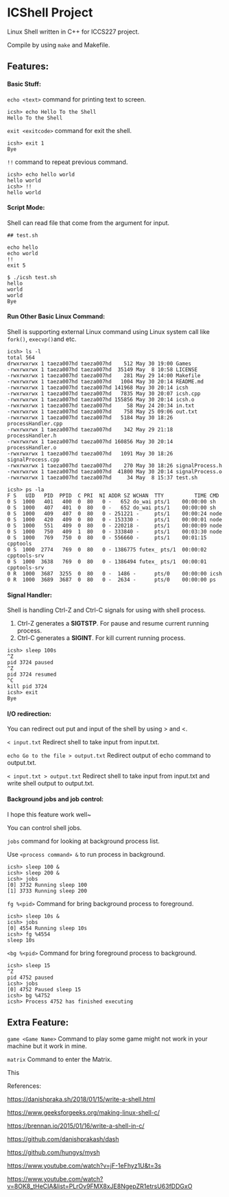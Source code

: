 # ICShell Project

Linux Shell written in C++ for ICCS227 project.



Compile by using `make` and Makefile.

## Features:

#### Basic Stuff:

`echo <text>` command for printing text to screen.

```shell
icsh> echo Hello To the Shell
Hello To the Shell
```

`exit <exitcode>` command for exit the shell.

```shell
icsh> exit 1
Bye
```

`!!` command to repeat previous command.

```shell
icsh> echo hello world
hello world
icsh> !!
hello world
```

#### Script Mode:

Shell can read file that come from the argument for input.

```shell
## test.sh

echo hello
echo world
!!
exit 5
```

```shell
$ ./icsh test.sh
hello
world
world
Bye
```


#### Run Other Basic Linux Command:

Shell is supporting external Linux command using Linux system call like `fork()`, `execvp()`and etc.

```shell
icsh> ls -l
total 564
drwxrwxrwx 1 taeza007hd taeza007hd    512 May 30 19:00 Games
-rwxrwxrwx 1 taeza007hd taeza007hd  35149 May  8 10:58 LICENSE
-rwxrwxrwx 1 taeza007hd taeza007hd    281 May 29 14:00 Makefile
-rwxrwxrwx 1 taeza007hd taeza007hd   1004 May 30 20:14 README.md
-rwxrwxrwx 1 taeza007hd taeza007hd 141968 May 30 20:14 icsh
-rwxrwxrwx 1 taeza007hd taeza007hd   7835 May 30 20:07 icsh.cpp
-rwxrwxrwx 1 taeza007hd taeza007hd 155856 May 30 20:14 icsh.o
-rwxrwxrwx 1 taeza007hd taeza007hd     58 May 24 20:34 in.txt
-rwxrwxrwx 1 taeza007hd taeza007hd    758 May 25 09:06 out.txt
-rwxrwxrwx 1 taeza007hd taeza007hd   5184 May 30 18:26 processHandler.cpp
-rwxrwxrwx 1 taeza007hd taeza007hd    342 May 29 21:18 processHandler.h
-rwxrwxrwx 1 taeza007hd taeza007hd 160856 May 30 20:14 processHandler.o
-rwxrwxrwx 1 taeza007hd taeza007hd   1091 May 30 18:26 signalProcess.cpp
-rwxrwxrwx 1 taeza007hd taeza007hd    270 May 30 18:26 signalProcess.h
-rwxrwxrwx 1 taeza007hd taeza007hd  41800 May 30 20:14 signalProcess.o
-rwxrwxrwx 1 taeza007hd taeza007hd     34 May  8 15:37 test.sh
```

```shell
icsh> ps -la
F S   UID   PID  PPID  C PRI  NI ADDR SZ WCHAN  TTY          TIME CMD
0 S  1000   401   400  0  80   0 -   652 do_wai pts/1    00:00:00 sh
0 S  1000   407   401  0  80   0 -   652 do_wai pts/1    00:00:00 sh
0 S  1000   409   407  0  80   0 - 251221 -     pts/1    00:00:24 node
0 S  1000   420   409  0  80   0 - 153330 -     pts/1    00:00:01 node
0 S  1000   551   409  0  80   0 - 220218 -     pts/1    00:00:09 node
0 S  1000   750   409  1  80   0 - 333840 -     pts/1    00:03:30 node
0 S  1000   769   750  0  80   0 - 556660 -     pts/1    00:01:15 cpptools
0 S  1000  2774   769  0  80   0 - 1386775 futex_ pts/1  00:00:02 cpptools-srv
0 S  1000  3638   769  0  80   0 - 1386494 futex_ pts/1  00:00:01 cpptools-srv
0 R  1000  3687  3255  0  80   0 -  1486 -      pts/0    00:00:00 icsh
0 R  1000  3689  3687  0  80   0 -  2634 -      pts/0    00:00:00 ps
```

#### Signal Handler:

Shell is handling Ctrl-Z and Ctrl-C signals for using with shell process.

1. Ctrl-Z generates a **SIGTSTP**. 
   For pause and resume current running process.
2. Ctrl-C generates a **SIGINT**.
   For kill current running process.

```shell
icsh> sleep 100s
^Z
pid 3724 paused
^Z
pid 3724 resumed
^C
kill pid 3724
icsh> exit
Bye
```

#### I/O redirection:

You can redirect out put and input of the shell by using > and <.

`< input.txt` Redirect shell to take input from input.txt.

`echo Go to the file > output.txt` Redirect output of echo command to output.txt.

`< input.txt > output.txt` Redirect shell to take input from input.txt and write shell output to output.txt.

#### Background jobs and job control:

I hope this feature work well~

You can control shell jobs.

`jobs` command for looking at background process list.

Use `<process command> &` to run process in background.

```shell
icsh> sleep 100 &
icsh> sleep 200 &
icsh> jobs
[0] 3732 Running sleep 100
[1] 3733 Running sleep 200
```

`fg %<pid>` Command for bring background process to foreground.

```shell
icsh> sleep 10s &
icsh> jobs
[0] 4554 Running sleep 10s
icsh> fg %4554
sleep 10s
```

`<bg %<pid>` Command for bring foreground process to background.

```shell
icsh> sleep 15
^Z
pid 4752 paused
icsh> jobs
[0] 4752 Paused sleep 15
icsh> bg %4752
icsh> Process 4752 has finished executing
```



## Extra Feature:

`game <Game Name>` Command to play some game might not work in your machine but it work in mine.

`matrix` Command to enter the Matrix.

This

References:

https://danishpraka.sh/2018/01/15/write-a-shell.html

https://www.geeksforgeeks.org/making-linux-shell-c/

https://brennan.io/2015/01/16/write-a-shell-in-c/

https://github.com/danishprakash/dash

https://github.com/hungys/mysh

https://www.youtube.com/watch?v=jF-1eFhyz1U&t=3s

https://www.youtube.com/watch?v=8OK8_tHeCIA&list=PLrOv9FMX8xJE8NgepZR1etrsU63fDDGxO
